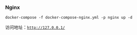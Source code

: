 ### Nginx

```shell
docker-compose -f docker-compose-nginx.yml -p nginx up -d
```

访问地址：[`http://127.0.0.1/`](http://127.0.0.1/)
